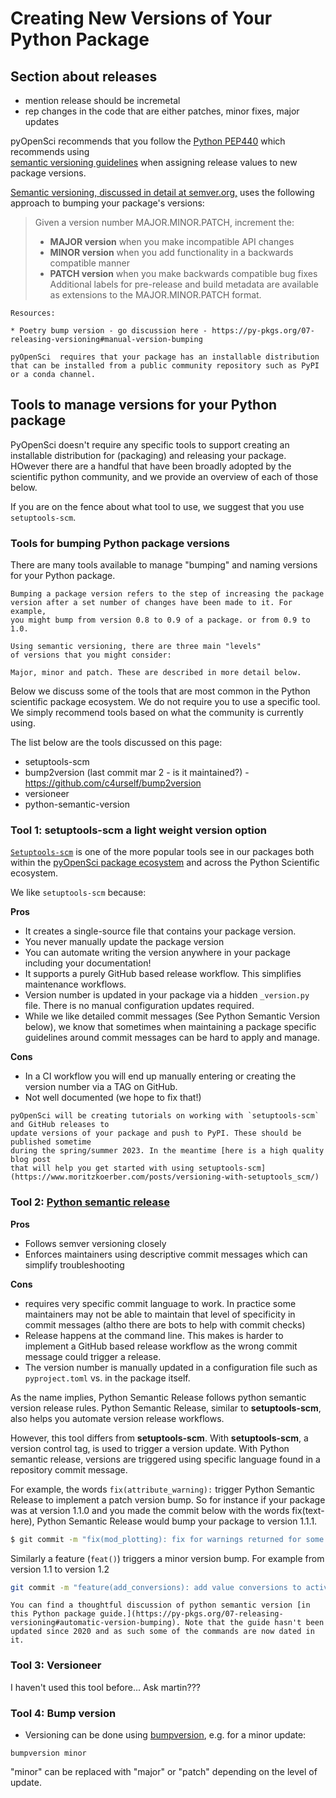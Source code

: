 # Creating New Versions of Your Python Package 

## Section about releases
* mention release should be incremetal 
* rep changes in the code that are either patches, minor fixes, major updates

pyOpenSci recommends that you follow the [Python PEP440](https://peps.python.org/pep-0440) which recommends using  
[semantic versioning guidelines](https://www.python.org/dev/peps/pep-0440/#semantic-versioning) 
when assigning release values to new package versions. 

[Semantic versioning, discussed in detail at semver.org,](https://semver.org/) uses the following approach to bumping your
package's versions:

> Given a version number MAJOR.MINOR.PATCH, increment the:
> 
>   * **MAJOR version** when you make incompatible API changes
>   * **MINOR version** when you add functionality in a backwards compatible manner
>   * **PATCH version** when you make backwards compatible bug fixes
> Additional labels for pre-release and build metadata are 
> available as extensions to the MAJOR.MINOR.PATCH format.


```{tip}
Resources:

* Poetry bump version - go discussion here - https://py-pkgs.org/07-releasing-versioning#manual-version-bumping

```


```{important}
pyOpenSci  requires that your package has an installable distribution that can be installed from a public community repository such as PyPI or a conda channel.
```

## Tools to manage versions for your Python package 

PyOpenSci doesn't require any specific tools to support 
creating an installable distribution for (packaging) and releasing your package. HOwever there are a handful that 
have been broadly adopted by the scientific python community, 
and we provide an overview of each of those below. 

If you are on the fence about what tool to use, we suggest 
that you use `setuptools-scm`.  

### Tools for bumping Python package versions
There are many tools available to manage "bumping" and naming versions for your Python 
package. 

```{note}
Bumping a package version refers to the step of increasing the package 
version after a set number of changes have been made to it. For example,
you might bump from version 0.8 to 0.9 of a package. or from 0.9 to 1.0. 

Using semantic versioning, there are three main "levels"
of versions that you might consider:

Major, minor and patch. These are described in more detail below.
``` 

Below we discuss some of the tools that are most common 
in the Python scientific package ecosystem. We do not require 
you to use a specific tool. We simply recommend tools based on 
what the community is currently using. 

The list below are the tools discussed on this page:

* setuptools-scm
* bump2version (last commit mar 2 - is it maintained?) - https://github.com/c4urself/bump2version
* versioneer
* python-semantic-version

### Tool 1: setuptools-scm a light weight version option

[`Setuptools-scm`](https://github.com/pypa/setuptools_scm/) is one of the more popular tools see in our packages 
both within the [pyOpenSci package ecosystem](https://www.pyopensci.org/python-packages) and across the Python Scientific ecosystem.

We like `setuptools-scm` because:

**Pros** 
* It creates a single-source file that contains your package version. 
* You never manually update the package version 
* You can automate writing the version anywhere in your package including your documentation! 
* It supports a purely GitHub based release workflow. This simplifies maintenance workflows.
* Version number is updated in your package via a hidden `_version.py` file. There is no manual configuration updates required. 
* While we like detailed commit messages (See Python Semantic Version below), we know that sometimes when maintaining a package specific guidelines around commit messages can be hard to apply and manage. 

**Cons** 
* In a CI workflow you will end up manually entering or creating the version number via a TAG on GitHub.
* Not well documented (we hope to fix that!)

```{important}
pyOpenSci will be creating tutorials on working with `setuptools-scm` and GitHub releases to 
update versions of your package and push to PyPI. These should be published sometime 
during the spring/summer 2023. In the meantime [here is a high quality blog post 
that will help you get started with using setuptools-scm](https://www.moritzkoerber.com/posts/versioning-with-setuptools_scm/)
```

### Tool 2: [Python semantic release](https://python-semantic-release.readthedocs.io/en/latest/)


**Pros** 
* Follows semver versioning closely 
* Enforces maintainers using descriptive commit messages which can simplify troubleshooting 

**Cons** 
* requires very specific commit language to work. In practice some maintainers may not be able to maintain that level of specificity in commit messages  (altho there are bots to help with commit checks)
* Release happens at the command line. This makes is harder to implement a GitHub based release workflow as the wrong commit message could trigger a release. 
* The version number is manually updated in a configuration file such as `pyproject.toml` vs. in the package itself.  

As the name implies, Python Semantic Release follows python 
semantic version release rules. 
Python Semantic Release, similar to **setuptools-scm**, also helps you automate version release workflows. 

However, this tool differs 
from **setuptools-scm**. With **setuptools-scm**, a version 
control tag, is used to trigger a version update. 
With Python semantic release, versions are triggered using 
specific language found in a repository commit message. 

For example, the words `fix(attribute_warning):` trigger Python Semantic Release to implement a patch version bump. 
So for instance if your package was at version 1.1.0 and you 
made the commit below with the words fix(text-here), Python Semantic Release would bump your package to version 1.1.1.

```bash
$ git commit -m "fix(mod_plotting): fix for warnings returned for some athlete attributes"
```

Similarly a feature (`feat()`) triggers a minor version bump.
For example from version 1.1 to version 1.2

```bash
git commit -m "feature(add_conversions): add value conversions to activity date using pint"
```

```{tip}
You can find a thoughtful discussion of python semantic version [in this Python package guide.](https://py-pkgs.org/07-releasing-versioning#automatic-version-bumping). Note that the guide hasn't been updated since 2020 and as such some of the commands are now dated in it. 
``` 

### Tool 3: Versioneer 

I haven't used this tool before... 
Ask martin???

### Tool 4: Bump version

* Versioning can be done using [bumpversion](https://github.com/peritus/bumpversion), e.g. for a minor update:

```
bumpversion minor
```

"minor" can be replaced with "major" or "patch" depending on the level of update.